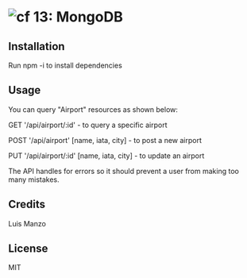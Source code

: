 ![cf](https://i.imgur.com/7v5ASc8.png) 13: MongoDB
======

## Installation

Run npm -i to install dependencies

## Usage

You can query "Airport" resources as shown below:

GET '/api/airport/:id' - to query a specific airport

POST '/api/airport' [name, iata, city] - to post a new airport

PUT '/api/airport/:id' [name, iata, city] - to update an airport

The API handles for errors so it should prevent a user from making too many mistakes.

## Credits

Luis Manzo

## License

MIT